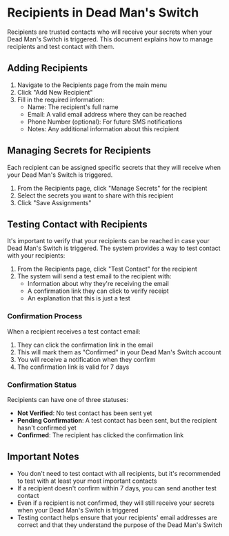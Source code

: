 # Recipients in Dead Man's Switch

Recipients are trusted contacts who will receive your secrets when your Dead Man's Switch is triggered. This document explains how to manage recipients and test contact with them.

## Adding Recipients

1. Navigate to the Recipients page from the main menu
2. Click "Add New Recipient"
3. Fill in the required information:
   - Name: The recipient's full name
   - Email: A valid email address where they can be reached
   - Phone Number (optional): For future SMS notifications
   - Notes: Any additional information about this recipient

## Managing Secrets for Recipients

Each recipient can be assigned specific secrets that they will receive when your Dead Man's Switch is triggered.

1. From the Recipients page, click "Manage Secrets" for the recipient
2. Select the secrets you want to share with this recipient
3. Click "Save Assignments"

## Testing Contact with Recipients

It's important to verify that your recipients can be reached in case your Dead Man's Switch is triggered. The system provides a way to test contact with your recipients:

1. From the Recipients page, click "Test Contact" for the recipient
2. The system will send a test email to the recipient with:
   - Information about why they're receiving the email
   - A confirmation link they can click to verify receipt
   - An explanation that this is just a test

### Confirmation Process

When a recipient receives a test contact email:

1. They can click the confirmation link in the email
2. This will mark them as "Confirmed" in your Dead Man's Switch account
3. You will receive a notification when they confirm
4. The confirmation link is valid for 7 days

### Confirmation Status

Recipients can have one of three statuses:

- **Not Verified**: No test contact has been sent yet
- **Pending Confirmation**: A test contact has been sent, but the recipient hasn't confirmed yet
- **Confirmed**: The recipient has clicked the confirmation link

## Important Notes

- You don't need to test contact with all recipients, but it's recommended to test with at least your most important contacts
- If a recipient doesn't confirm within 7 days, you can send another test contact
- Even if a recipient is not confirmed, they will still receive your secrets when your Dead Man's Switch is triggered
- Testing contact helps ensure that your recipients' email addresses are correct and that they understand the purpose of the Dead Man's Switch
